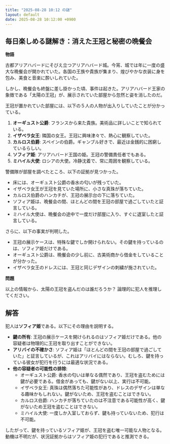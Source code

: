 ```yaml
---
title: "2025-08-28 10:12 の謎"
layout: default
date: 2025-08-28 10:12:00 +0900
---
```

## 毎日楽しめる謎解き：消えた王冠と秘密の晩餐会

**物語**

古都アリアハバードにそびえ立つアリアハバード城。今宵、城では年に一度の盛大な晩餐会が開かれていた。各国の王族や貴族が集まり、煌びやかな衣装に身を包み、美食と音楽に酔いしれていた。

しかし、晩餐会も終盤に差し掛かった頃、事件は起きた。アリアハバード王家の象徴である「太陽の王冠」が、展示されていた部屋から忽然と姿を消したのだ。

王冠が置かれていた部屋には、以下の５人の人物が出入りしていたことが分かっている。

1.  **オーギュスト公爵**: フランスから来た貴族。美術品に詳しいことで知られている。
2.  **イザベラ女王**: 隣国の女王。王冠に興味津々で、熱心に観察していた。
3.  **カルロス伯爵**: スペインの伯爵。ギャンブル好きで、最近は金銭的に困窮しているらしい。
4.  **ソフィア姫**: アリアハバード王国の姫。王冠の警備責任者でもある。
5.  **ミハイル大使**: ロシアの大使。冷静沈着で、常に周囲を観察している。

警備隊が部屋を調べたところ、以下の証拠が見つかった。

*   床には、オーギュスト公爵の香水の匂いが残っていた。
*   イザベラ女王が王冠を見ていた場所に、小さな真珠が落ちていた。
*   カルロス伯爵のハンカチが、王冠の展示台の下に落ちていた。
*   ソフィア姫は、晩餐会の間、ほとんどの間を王冠の部屋で過ごしていたと証言している。
*   ミハイル大使は、晩餐会の途中で一度だけ部屋に入り、すぐに退室したと証言している。

さらに、以下の事実が判明した。

*   王冠の展示ケースは、特殊な鍵でしか開けられない。その鍵を持っているのは、ソフィア姫だけである。
*   オーギュスト公爵は、晩餐会の少し前に、古美術商から借金をしていることが分かった。
*   イザベラ女王のドレスには、王冠と同じデザインの刺繍が施されていた。

**問題**

以上の情報から、太陽の王冠を盗んだのは誰だろうか？ 論理的に犯人を推理してください。

## 解答

犯人は**ソフィア姫**である。以下にその理由を説明する。

*   **鍵の所有**: 王冠の展示ケースを開けられるのはソフィア姫だけである。他の容疑者は物理的に王冠を取り出すことができない。
*   **アリバイの不確かさ**: ソフィア姫は「ほとんどの間を王冠の部屋で過ごしていた」と証言しているが、これはアリバイにはならない。むしろ、鍵を持っている彼女が犯行を行うには最適な状況である。
*   **他の容疑者の可能性の排除**:
    *   オーギュスト公爵: 香水の匂いは単なる偶然であり、王冠を盗むためには鍵が必要である。借金があっても、鍵がない以上、実行は不可能。
    *   イザベラ女王: 真珠は偶然落ちた可能性があり、ドレスのデザインは単なる趣味かもしれない。鍵がないため、王冠を盗むことはできない。
    *   カルロス伯爵: ハンカチが落ちていたのは不注意である可能性が高く、鍵がないため王冠を盗むことはできない。
    *   ミハイル大使: 一度しか入室しておらず、鍵も持っていないため、犯行は不可能。

したがって、鍵を持っているソフィア姫が、王冠を盗む唯一可能な人物となる。動機は不明だが、状況証拠からはソフィア姫の犯行であると推測できる。
